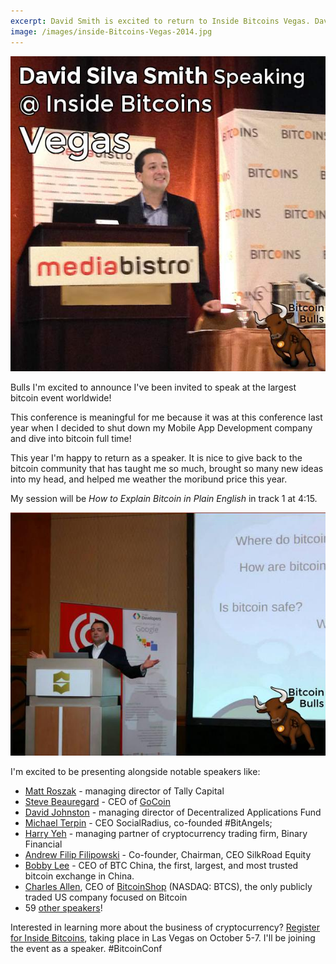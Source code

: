 ```yaml
---
excerpt: David Smith is excited to return to Inside Bitcoins Vegas. David will be speaking on "Explaining Bitcoin in Plain English."
image: /images/inside-Bitcoins-Vegas-2014.jpg 
---
```


![Inside Bitcoins Vegas](/images/inside-Bitcoins-Vegas-2014.jpg "Inside Bitcoins Vegas")

Bulls I'm excited to announce I've been invited to speak at the largest bitcoin event worldwide!

This conference is meaningful for me because it was at this conference last year when I decided to shut down my Mobile App Development company and dive into bitcoin full time!

This year I'm happy to return as a speaker. It is nice to give back to the bitcoin community that has taught me so much, brought so many new ideas into my head, and helped me weather the moribund price this year.

My session will be *How to Explain Bitcoin in Plain English* in track 1 at 4:15.

![Explaining Bitcoin in Plain English](/images/explaining-bitcoin-plain-english.jpg "Explaining Bitcoin in Plain English")

I'm excited to be presenting alongside notable speakers like:

 * [Matt Roszak](https://twitter.com/MatthewRoszak) - managing director of Tally Capital
 * [Steve Beauregard](https://twitter.com/gocoinceo) - CEO of [GoCoin](http://www.gocoin.com/)
 * [David Johnston](https://twitter.com/DJohnstonEC) - managing director of Decentralized Applications Fund
 * [Michael Terpin](https://twitter.com/michaelterpin) - CEO SocialRadius, co-founded #BitAngels; 
 * [Harry Yeh](https://twitter.com/harryyeh) - managing  partner of cryptocurrency trading firm, Binary Financial
 * [Andrew Filip Filipowski](https://twitter.com/SilkRoadFlip) - Co-founder, Chairman, CEO SilkRoad Equity
 * [Bobby Lee](https://twitter.com/bobbyclee) - CEO of BTC China, the first, largest, and most trusted bitcoin exchange in China.
 * [Charles Allen](http://investors.btcs.com/#team), CEO of [BitcoinShop](http://www.bitcoinshop.us/) (NASDAQ: BTCS), the only publicly traded US company focused on Bitcoin
 * 59 [other speakers](http://insidebitcoins.com/las-vegas/)!

 Interested in learning more about the business of cryptocurrency? [Register for Inside Bitcoins](http://insidebitcoins.com/las-vegas/2014/register/), taking place in Las Vegas on October 5-7. I'll be joining the event as a speaker. #BitcoinConf